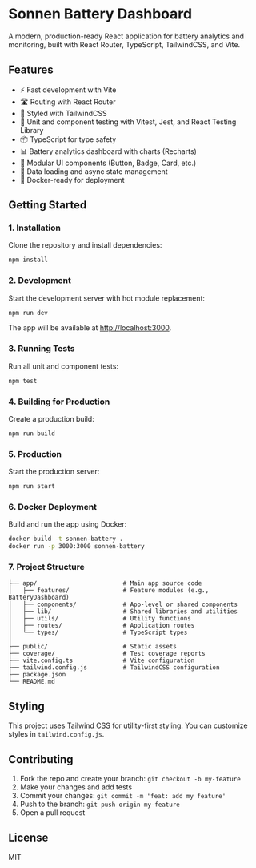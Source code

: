 # Sonnen Battery Dashboard

A modern, production-ready React application for battery analytics and monitoring, built with React Router, TypeScript, TailwindCSS, and Vite.

## Features

- ⚡️ Fast development with Vite
- 🛣️ Routing with React Router
- 🎨 Styled with TailwindCSS
- 🧪 Unit and component testing with Vitest, Jest, and React Testing Library
- 📦 TypeScript for type safety
- 📊 Battery analytics dashboard with charts (Recharts)
- 🧩 Modular UI components (Button, Badge, Card, etc.)
- 🔄 Data loading and async state management
- 🐳 Docker-ready for deployment

## Getting Started

### 1. Installation

Clone the repository and install dependencies:

```bash
npm install
```

### 2. Development

Start the development server with hot module replacement:

```bash
npm run dev
```

The app will be available at [http://localhost:3000](http://localhost:3000).

### 3. Running Tests

Run all unit and component tests:

```bash
npm test
```

### 4. Building for Production

Create a production build:

```bash
npm run build
```

### 5. Production

Start the production server:

```bash
npm run start
```

### 6. Docker Deployment

Build and run the app using Docker:

```bash
docker build -t sonnen-battery .
docker run -p 3000:3000 sonnen-battery
```

### 7. Project Structure

```
├── app/                        # Main app source code
│   ├── features/               # Feature modules (e.g., BatteryDashboard)
│   ├── components/             # App-level or shared components
│   ├── lib/                    # Shared libraries and utilities
│   ├── utils/                  # Utility functions
│   ├── routes/                 # Application routes
│   └── types/                  # TypeScript types
│
├── public/                     # Static assets
├── coverage/                   # Test coverage reports
├── vite.config.ts              # Vite configuration
├── tailwind.config.js          # TailwindCSS configuration
├── package.json
└── README.md
```

## Styling

This project uses [Tailwind CSS](https://tailwindcss.com/) for utility-first styling. You can customize styles in `tailwind.config.js`.

## Contributing

1. Fork the repo and create your branch: `git checkout -b my-feature`
2. Make your changes and add tests
3. Commit your changes: `git commit -m 'feat: add my feature'`
4. Push to the branch: `git push origin my-feature`
5. Open a pull request

## License

MIT
